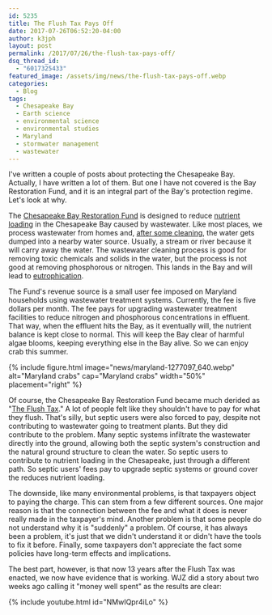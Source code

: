 ```yaml
---
id: 5235
title: The Flush Tax Pays Off
date: 2017-07-26T06:52:20-04:00
author: k3jph
layout: post
permalink: /2017/07/26/the-flush-tax-pays-off/
dsq_thread_id:
  - "6017325433"
featured_image: /assets/img/news/the-flush-tax-pays-off.webp
categories:
  - Blog
tags:
  - Chesapeake Bay
  - Earth science
  - environmental science
  - environmental studies
  - Maryland
  - stormwater management
  - wastewater
---
```

I've written a couple of posts about protecting the Chesapeake Bay.
Actually, I have written a lot of them.  But one I have not covered
is the Bay Restoration Fund, and it is an integral part of the Bay's
protection regime.  Let's look at why.

The [Chesapeake Bay Restoration
Fund](http://www.mde.state.md.us/programs/Water/BayRestorationFund/Pages/index.aspx)
is designed to reduce [nutrient
loading](https://enviroliteracy.org/ecosystems/drivers-of-biodiversity-loss/nutrient-loading/)
in the Chesapeake Bay caused by wastewater.  Like most places, we
process wastewater from homes and, [after some
cleaning](/2017/07/03/notes-wastewater-treatment/), the water gets
dumped into a nearby water source.  Usually, a stream or river
because it will carry away the water.  The wastewater cleaning
process is good for removing toxic chemicals and solids in the
water, but the process is not good at removing phosphorous or
nitrogen.  This lands in the Bay and will lead to
[eutrophication](/2017/07/10/eutrophication-reduction-local-limits/).

The Fund's revenue source is a small user fee imposed on Maryland
households using wastewater treatment systems.   Currently, the fee
is five dollars per month.  The fee pays for upgrading wastewater
treatment facilities to reduce nitrogen and phosphorous concentrations
in effluent.  That way, when the effluent hits the Bay, as it
eventually will, the nutrient balance is kept close to normal.  This
will keep the Bay clear of harmful algae blooms, keeping everything
else in the Bay alive.  So we can enjoy crab this summer.

{% include figure.html image="news/maryland-1277097_640.webp" alt="Maryland crabs"
   cap="Maryland crabs" width="50%" placement="right" %}

Of course, the Chesapeake Bay Restoration Fund became much derided
as "[The Flush
Tax](http://www.foxnews.com/story/2005/12/12/maryland-begins-taxing-residents-for-flushing.html)."
A lot of people felt like they shouldn't have to pay for what they
flush.  That's silly, but septic users were also forced to pay,
despite not contributing to wastewater going to treatment plants.
But they did contribute to the problem.  Many septic systems
infiltrate the wastewater directly into the ground, allowing both
the septic system's construction and the natural ground structure
to clean the water.  So septic users to contribute to nutrient
loading in the Chesapeake, just through a different path.  So septic
users' fees pay to upgrade septic systems or ground cover the reduces
nutrient loading.

The downside, like many environmental problems, is that taxpayers
object to paying the charge.  This can stem from a few different
sources.  One major reason is that the connection between the fee
and what it does is never really made in the taxpayer's mind.
Another problem is that some people do not understand why it is
"suddenly" a problem.  Of course, it has always been a problem,
it's just that we didn't understand it or didn't have the tools to
fix it before.  Finally, some taxpayers don't appreciate the fact
some policies have long-term effects and implications.

The best part, however, is that now 13 years after the Flush Tax
was enacted, we now have evidence that is working.  WJZ did a story
about two weeks ago calling it "money well spent" as the results
are clear:

{% include youtube.html id="NMwIQpr4iLo" %}

